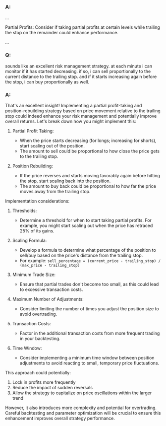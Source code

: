 ### A: 
...

Partial Profits: Consider if taking partial profits at certain levels while trailing the stop on the remainder could enhance performance.

...

### Q:

sounds like an excellent risk management strategy. at each minute i can monitor if it has started decreasing. if so, i can sell proportionally to the current distance to the trailing stop. and if it starts increasing again before the stop, i can buy proportionally as well.

### A:

That's an excellent insight! Implementing a partial profit-taking and position-rebuilding strategy based on price movement relative to the trailing stop could indeed enhance your risk management and potentially improve overall returns. Let's break down how you might implement this:

1. Partial Profit Taking:
   - When the price starts decreasing (for longs; increasing for shorts), start scaling out of the position.
   - The amount to sell could be proportional to how close the price gets to the trailing stop.

2. Position Rebuilding:
   - If the price reverses and starts moving favorably again before hitting the stop, start scaling back into the position.
   - The amount to buy back could be proportional to how far the price moves away from the trailing stop.

Implementation considerations:

1. Thresholds:
   - Determine a threshold for when to start taking partial profits. For example, you might start scaling out when the price has retraced 25% of its gains.

2. Scaling Formula:
   - Develop a formula to determine what percentage of the position to sell/buy based on the price's distance from the trailing stop.
   - For example: `sell_percentage = (current_price - trailing_stop) / (max_price - trailing_stop)`

3. Minimum Trade Size:
   - Ensure that partial trades don't become too small, as this could lead to excessive transaction costs.

4. Maximum Number of Adjustments:
   - Consider limiting the number of times you adjust the position size to avoid overtrading.

5. Transaction Costs:
   - Factor in the additional transaction costs from more frequent trading in your backtesting.

6. Time Window:
   - Consider implementing a minimum time window between position adjustments to avoid reacting to small, temporary price fluctuations.

This approach could potentially:
1. Lock in profits more frequently
2. Reduce the impact of sudden reversals
3. Allow the strategy to capitalize on price oscillations within the larger trend

However, it also introduces more complexity and potential for overtrading. Careful backtesting and parameter optimization will be crucial to ensure this enhancement improves overall strategy performance.